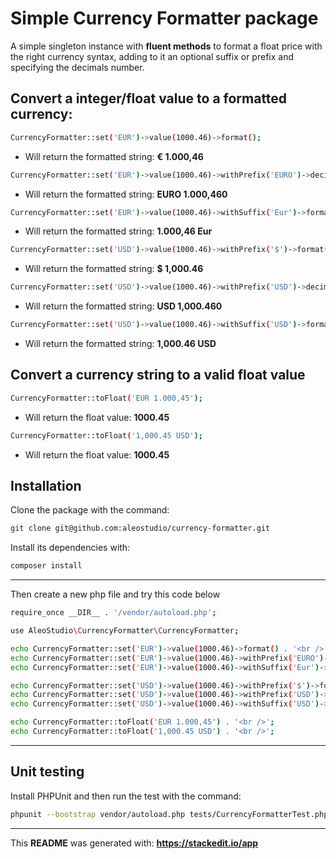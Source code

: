 # Simple Currency Formatter package

A simple singleton instance with **fluent methods** to format a float price with the right currency syntax, adding to it an optional suffix or prefix and specifying the decimals number.

## Convert a integer/float value to a formatted currency:

```sh
CurrencyFormatter::set('EUR')->value(1000.46)->format();
```
- Will return the formatted string: **€ 1.000,46**
```sh
CurrencyFormatter::set('EUR')->value(1000.46)->withPrefix('EURO')->decimals(3)->format();
```
- Will return the formatted string: **EURO 1.000,460**
```sh
CurrencyFormatter::set('EUR')->value(1000.46)->withSuffix('Eur')->format();
```
- Will return the formatted string: **1.000,46 Eur**
```sh
CurrencyFormatter::set('USD')->value(1000.46)->withPrefix('$')->format();
```
- Will return the formatted string: **$ 1,000.46**
```sh
CurrencyFormatter::set('USD')->value(1000.46)->withPrefix('USD')->decimals(3)->format();
```
- Will return the formatted string: **USD 1,000.460**
```sh
CurrencyFormatter::set('USD')->value(1000.46)->withSuffix('USD')->format();
```
- Will return the formatted string: **1,000.46 USD**

## Convert a currency string to a valid float value

```sh
CurrencyFormatter::toFloat('EUR 1.000,45');
```
- Will return the float value: **1000.45**
```sh
CurrencyFormatter::toFloat('1,000.45 USD');
```
- Will return the float value: **1000.45**


## Installation

Clone the package with the command:
```sh
git clone git@github.com:aleostudio/currency-formatter.git
```
Install its dependencies with:
```sh
composer install
```
---
Then create a new php file and try this code below
```sh
require_once __DIR__ . '/vendor/autoload.php';

use AleoStudio\CurrencyFormatter\CurrencyFormatter;

echo CurrencyFormatter::set('EUR')->value(1000.46)->format() . '<br />';
echo CurrencyFormatter::set('EUR')->value(1000.46)->withPrefix('EURO')->decimals(3)->format() . '<br />';
echo CurrencyFormatter::set('EUR')->value(1000.46)->withSuffix('Eur')->format() . '<br />';

echo CurrencyFormatter::set('USD')->value(1000.46)->withPrefix('$')->format() . '<br />';
echo CurrencyFormatter::set('USD')->value(1000.46)->withPrefix('USD')->decimals(3)->format() . '<br />';
echo CurrencyFormatter::set('USD')->value(1000.46)->withSuffix('USD')->format() . '<br />';

echo CurrencyFormatter::toFloat('EUR 1.000,45') . '<br />';
echo CurrencyFormatter::toFloat('1,000.45 USD') . '<br />';
```
---
## Unit testing

Install PHPUnit and then run the test with the command:
```sh
phpunit --bootstrap vendor/autoload.php tests/CurrencyFormatterTest.php 
```
---
This **README** was generated with: **https://stackedit.io/app**
